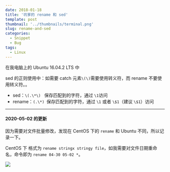 ```yaml
---
date: 2018-01-18
title: '坑爹的 rename 和 sed'
template: post
thumbnail: '../thumbnails/terminal.png'
slug: rename-and-sed
categories:
  - Snippet
  - Bug
tags:
  - Linux
---
```


在我电脑上的 Ubuntu 16.04.2 LTS 中

sed 的正则使用中：如需要 catch 元素`\(\)`需要使用转义符，而 rename 不要使用转义符。。

+ sed：`\(.\*\) ` 保存匹配到的字符，通过 `\1`访问 
+ rename：`(.\*) `保存匹配到的字符，通过 `\1` 或者 `\$1`（建议 `\$1`）访问

---

#### 2020-05-02 的更新

因为需要对文件批量修改，发现在 CentOS 下的 `rename` 和 Ubuntu 不同，所以记录一下。

CentOS 下 格式为 `rename stringx stringy file`，如我需要对文件日期重命名，命令即为 `rename 04-30 05-02 *`。

![](https://cdn.charlesfeng.top/images/2018-01-18-centos-rename.png)